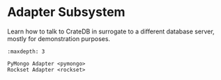 # Adapter Subsystem

Learn how to talk to CrateDB in surrogate to a different database server,
mostly for demonstration purposes.

```{toctree}
:maxdepth: 3

PyMongo Adapter <pymongo>
Rockset Adapter <rockset>
```
